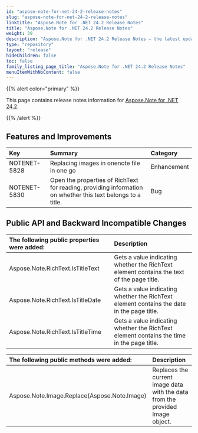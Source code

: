 ```yaml
---
id: "aspose-note-for-net-24-2-release-notes"
slug: "aspose-note-for-net-24-2-release-notes"
linktitle: "Aspose.Note for .NET 24.2 Release Notes"
title: "Aspose.Note for .NET 24.2 Release Notes"
weight: 39
description: "Aspose.Note for .NET 24.2 Release Notes – the latest updates and fixes."
type: "repository"
layout: "release"
hideChildren: false
toc: false
family_listing_page_title: "Aspose.Note for .NET 24.2 Release Notes"
menuItemWithNoContent: false
---
```


{{% alert color="primary" %}} 

This page contains release notes information for [Aspose.Note for .NET 24.2](https://releases.aspose.com/note/net/new-releases/aspose.note-for-.net-24.2/).

{{% /alert %}} 

## **Features and Improvements**

|**Key**|**Summary**|**Category**|
| :- | :- | :- |
|NOTENET-5828|Replacing images in onenote file in one go|Enhancement|
|NOTENET-5830|Open the properties of RichText for reading, providing information on whether this text belongs to a title.|Bug|

## **Public API and Backward Incompatible Changes**

|**The following public properties were added:**|**Description**|
| :- | :- |
|Aspose.Note.RichText.IsTitleText|Gets a value indicating whether the RichText element contains the text of the page title.|
|Aspose.Note.RichText.IsTitleDate|Gets a value indicating whether the RichText element contains the date in the page title.|
|Aspose.Note.RichText.IsTitleTime|Gets a value indicating whether the RichText element contains the time in the page title.|

|**The following public methods were added:**|**Description**|
| :- | :- |
|Aspose.Note.Image.Replace(Aspose.Note.Image)|Replaces the current image data with the data from the provided Image object.|